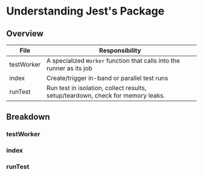 # Understanding Jest's Package

## Overview

| File       | Responsibility                                                                  |
| ---------- | ------------------------------------------------------------------------------- |
| testWorker | A specialized `Worker` function that calls into the runner as its job           |
| index      | Create/trigger in-band or parallel test runs                                    |
| runTest    | Run test in isolation, collect results, setup/teardown, check for memory leaks. |

## Breakdown

### testWorker

### index

### runTest
